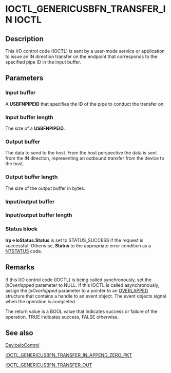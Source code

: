 # IOCTL_GENERICUSBFN_TRANSFER_IN IOCTL

## Description

This I/O control code (IOCTL) is sent by a user-mode service or application to issue an IN direction transfer on the endpoint that corresponds to the specified pipe ID in the input buffer.

## Parameters

### Input buffer

A **USBFNPIPEID** that specifies the ID of the pipe to conduct the transfer on.

### Input buffer length

The size of a **USBFNPIPEID**.

### Output buffer

The data to send to the host. From the host perspective the data is sent from the IN direction, representing an outbound transfer from the device to the host.

### Output buffer length

The size of the output buffer in bytes.

### Input/output buffer

### Input/output buffer length

### Status block

**Irp->IoStatus.Status** is set to STATUS_SUCCESS if the request is successful. Otherwise, **Status** to the appropriate error condition as a [NTSTATUS](https://learn.microsoft.com/windows-hardware/drivers/kernel/ntstatus-values) code.

## Remarks

If this I/O control code (IOCTL) is being called synchronously, set the *lpOverlapped* parameter to NULL. If this IOCTL is called asynchronously, assign the *lpOverlapped* parameter to a pointer to an [OVERLAPPED](https://learn.microsoft.com/windows/desktop/api/minwinbase/ns-minwinbase-overlapped) structure that contains a handle to an event object. The event objects signal when the operation is completed.

The return value is a BOOL value that indicates success or failure of the operation. TRUE indicates success, FALSE otherwise.

## See also

[DeviceIoControl](https://learn.microsoft.com/windows/desktop/api/ioapiset/nf-ioapiset-deviceiocontrol)

[IOCTL_GENERICUSBFN_TRANSFER_IN_APPEND_ZERO_PKT](https://learn.microsoft.com/windows/desktop/api/genericusbfnioctl/ni-genericusbfnioctl-ioctl_genericusbfn_transfer_in_append_zero_pkt)

[IOCTL_GENERICUSBFN_TRANSFER_OUT](https://learn.microsoft.com/windows/desktop/api/genericusbfnioctl/ni-genericusbfnioctl-ioctl_genericusbfn_transfer_out)